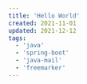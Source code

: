 ```yaml
---
title: 'Hello World'
created: 2021-11-01
updated: 2021-12-12
tags:
  - 'java'
  - 'spring-boot'
  - 'java-mail'
  - 'freemarker'
---
```

